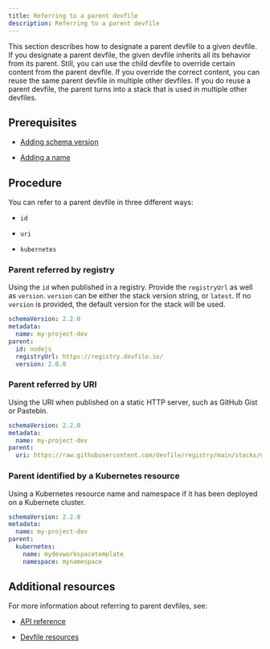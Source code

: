 ```yaml
---
title: Referring to a parent devfile
description: Referring to a parent devfile
---
```


This section describes how to designate a parent devfile to a given
devfile. If you designate a parent devfile, the given devfile inherits
all its behavior from its parent. Still, you can use the child devfile
to override certain content from the parent devfile. If you override the
correct content, you can reuse the same parent devfile in multiple other
devfiles. If you do reuse a parent devfile, the parent turns into a
stack that is used in multiple other devfiles.

## Prerequisites

- [Adding schema version](./versions)

- [Adding a name](./metadata)

## Procedure

You can refer to a parent devfile in three different ways:

- `id`

- `uri`

- `kubernetes`

### Parent referred by registry

Using the `id` when published in a registry. Provide the `registryUrl`
as well as `version`. `version` can be either the stack version string,
or `latest`. If no `version` is provided, the default version for the
stack will be used.

```yaml {% title="Parent referred by registry" filename="devfile.yaml" %}
schemaVersion: 2.2.0
metadata:
  name: my-project-dev
parent:
  id: nodejs
  registryUrl: https://registry.devfile.io/
  version: 2.0.0
```

### Parent referred by URI

Using the URI when published on a static HTTP server, such as GitHub
Gist or Pastebin.

```yaml {% title="Parent referred by URI" filename="devfile.yaml" %}
schemaVersion: 2.2.0
metadata:
  name: my-project-dev
parent:
  uri: https://raw.githubusercontent.com/devfile/registry/main/stacks/nodejs/devfile.yaml
```

### Parent identified by a Kubernetes resource

Using a Kubernetes resource name and namespace if it has been deployed
on a Kubernete cluster.

```yaml {% title="Parent identified by a Kubernetes resource" filename="devfile.yaml" %}
schemaVersion: 2.2.0
metadata:
  name: my-project-dev
parent:
  kubernetes:
    name: mydevworkspacetemplate
    namespace: mynamespace
```

## Additional resources

For more information about referring to parent devfiles, see:

- [API reference](./devfile-schema)

- [Devfile resources](./resources)
